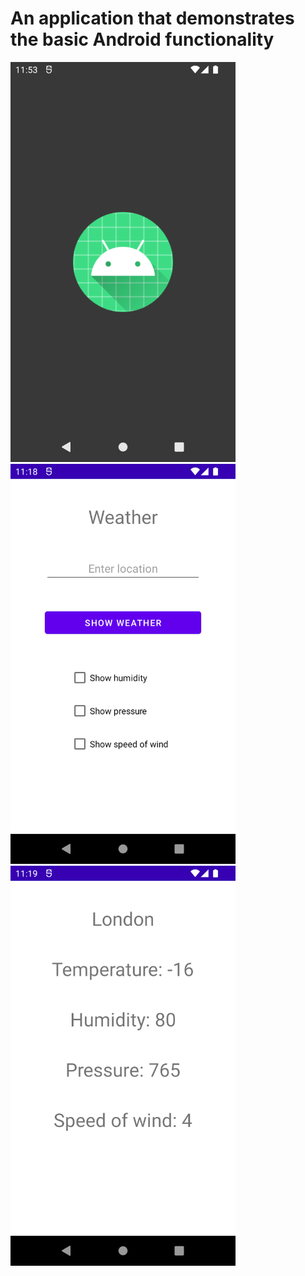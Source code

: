 # An application that demonstrates the basic Android functionality

<img src="screenshots/splash_screen.png" width="360" height="640">
<img src="screenshots/first_activity.png" width="360" height="640">
<img src="screenshots/second_activity.png" width="360" height="640">

